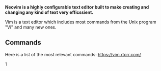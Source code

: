 **Neovim is a highly configurable text editor built to make creating and changing any kind of text very efficssient.**

Vim is a text editor which includes most commands from the Unix program "Vi" and many new ones.



## Commands


Here is a list of the most relevant commands: https://vim.rtorr.com/

1

